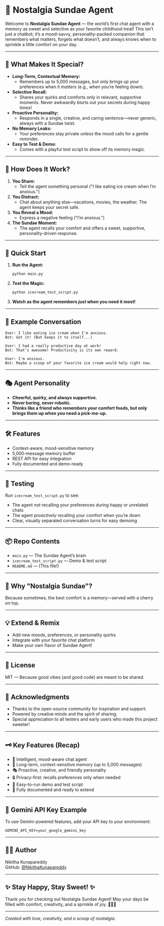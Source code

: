 # 🤖 Nostalgia Sundae Agent

Welcome to **Nostalgia Sundae Agent** — the world’s first chat agent with a memory as sweet and selective as your favorite childhood treat! This isn’t just a chatbot; it’s a mood-savvy, personality-packed companion that remembers what matters, forgets what doesn’t, and always knows when to sprinkle a little comfort on your day.

---

## 🌈 What Makes It Special?

- **Long-Term, Contextual Memory:**
  - Remembers up to 5,000 messages, but only brings up your preferences when it *matters* (e.g., when you’re feeling down).
- **Selective Recall:**
  - Shares your quirks and comforts only in relevant, supportive moments. Never awkwardly blurts out your secrets during happy times!
- **Proactive Personality:**
  - Responds in a single, creative, and caring sentence—never generic, always with a Sundae twist.
- **No Memory Leaks:**
  - Your preferences stay private unless the mood calls for a gentle reminder.
- **Easy to Test & Demo:**
  - Comes with a playful test script to show off its memory magic.

---

## 🍦 How Does It Work?

1. **You Share:**
   - Tell the agent something personal ("I like eating ice cream when I’m anxious.")
2. **You Distract:**
   - Chat about anything else—vacations, movies, the weather. The agent keeps your secret safe.
3. **You Reveal a Mood:**
   - Express a negative feeling ("I’m anxious.")
4. **The Sundae Moment:**
   - The agent recalls your comfort and offers a sweet, supportive, personality-driven response.

---

## 🚀 Quick Start

1. **Run the Agent:**
   ```bash
   python main.py
   ```
2. **Test the Magic:**
   ```bash
   python icecream_test_script.py
   ```
3. **Watch as the agent remembers *just* when you need it most!**

---

## 🧠 Example Conversation

```text
User: I like eating ice cream when I'm anxious.
Bot: Got it! (But keeps it to itself...)

User: I had a really productive day at work!
Bot: That’s awesome! Productivity is its own reward.

User: I'm anxious.
Bot: Maybe a scoop of your favorite ice cream would help right now.
```

---

## 🎭 Agent Personality

- **Cheerful, quirky, and always supportive.**
- **Never boring, never robotic.**
- **Thinks like a friend who remembers your comfort foods, but only brings them up when you need a pick-me-up.**

---

## 🛠️ Features

- Context-aware, mood-sensitive memory
- 5,000-message memory buffer
- REST API for easy integration
- Fully documented and demo-ready

---

## 🧪 Testing

Run `icecream_test_script.py` to see:
- The agent *not* recalling your preferences during happy or unrelated chats
- The agent *proactively* recalling your comfort when you’re down
- Clear, visually separated conversation turns for easy demoing

---

## 📦 Repo Contents

- `main.py` — The Sundae Agent’s brain
- `icecream_test_script.py` — Demo & test script
- `README.md` — (This file!)

---

## 🍒 Why "Nostalgia Sundae"?

Because sometimes, the best comfort is a memory—served with a cherry on top.

---

## 💡 Extend & Remix

- Add new moods, preferences, or personality quirks
- Integrate with your favorite chat platform
- Make your own flavor of Sundae Agent!

---

## 📝 License

MIT — Because good vibes (and good code) are meant to be shared.

---

## 🙏 Acknowledgments

- Thanks to the open-source community for inspiration and support.
- Powered by creative minds and the spirit of sharing.
- Special appreciation to all testers and early users who made this project sweeter!

---

## 🗝️ Key Features (Recap)

- 🤖 Intelligent, mood-aware chat agent
- 🧠 Long-term, context-sensitive memory (up to 5,000 messages)
- 🎭 Proactive, creative, and friendly personality
- 🔒 Privacy-first: recalls preferences only when needed
- 🧪 Easy-to-run demo and test script
- 🌈 Fully documented and ready to extend

---

## 🔑 Gemini API Key Example

To use Gemini-powered features, add your API key to your environment:

```env
GEMINI_API_KEY=your_google_gemini_key
```

---

## 👨‍💻 Author

Nikitha Kunapareddy  
GitHub: [@NikithaKunapareddy](https://github.com/NikithaKunapareddy)

---

## ✨ Stay Happy, Stay Sweet! ✨

Thank you for checking out Nostalgia Sundae Agent! May your days be filled with comfort, creativity, and a sprinkle of joy. 🍒💬😊

---

*Created with love, creativity, and a scoop of nostalgia.*
